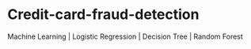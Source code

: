 # Credit-card-fraud-detection
Machine Learning | Logistic Regression | Decision Tree | Random Forest
